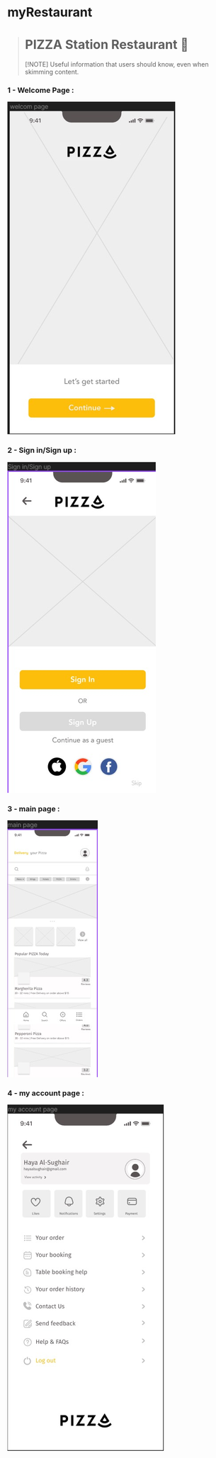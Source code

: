 # myRestaurant
> # PIZZA Station Restaurant :pizza:
> [!NOTE]
> Useful information that users should know, even when skimming content.

### 1 - Welcome Page :
![welcome page ](/imgs/welcome.jpeg)

### 2 - Sign in/Sign up :

![Sign in/Sign up ](/imgs/singInUp.jpeg)

### 3 - main page :

![main page ](/imgs/main.jpeg)

### 4 - my account page :

![my Account page ](/imgs/accountPage.jpeg)
